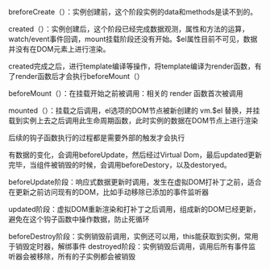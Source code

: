 breforeCreate（）：实例创建前，这个阶段实例的data和methods是读不到的。

created（）：实例创建后，这个阶段已经完成数据观测，属性和方法的运算，watch/event事件回调，mount挂载阶段还没有开始。$el属性目前不可见，数据并没有在DOM元素上进行渲染。

created完成之后，进行template编译等操作，将template编译为render函数，有了render函数后才会执行beforeMount（）

beforeMount（）：在挂载开始之前被调用：相关的 render 函数首次被调用

mounted（）：挂载之后调用，el选项的DOM节点被新创建的 vm.$el 替换，并挂载到实例上去之后调用此生命周期函数，此时实例的数据在DOM节点上进行渲染

后续的钩子函数执行的过程都是需要外部的触发才会执行

有数据的变化，会调用beforeUpdate，然后经过Virtual Dom，最后updated更新完毕，当组件被销毁的时候，会调用beforeDestory，以及destoryed。





beforeUpdate阶段：响应式数据更新时调用，发生在虚拟DOM打补丁之前，适合在更新之前访问现有的DOM，比如手动移除已添加的事件监听器

updated阶段：虚拟DOM重新渲染和打补丁之后调用，组成新的DOM已经更新，避免在这个钩子函数中操作数据，防止死循环


beforeDestroy阶段：实例销毁前调用，实例还可以用，this能获取到实例，常用于销毁定时器，解绑事件
destroyed阶段：实例销毁后调用，调用后所有事件监听器会被移除，所有的子实例都会被销毁